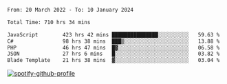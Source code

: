 <!--START_SECTION:waka-->

```txt
From: 20 March 2022 - To: 10 January 2024

Total Time: 710 hrs 34 mins

JavaScript        423 hrs 42 mins ███████████████░░░░░░░░░░   59.63 %
C#                98 hrs 38 mins  ███▒░░░░░░░░░░░░░░░░░░░░░   13.88 %
PHP               46 hrs 47 mins  █▓░░░░░░░░░░░░░░░░░░░░░░░   06.58 %
JSON              27 hrs 6 mins   █░░░░░░░░░░░░░░░░░░░░░░░░   03.82 %
Blade Template    21 hrs 38 mins  ▓░░░░░░░░░░░░░░░░░░░░░░░░   03.04 %
```

<!--END_SECTION:waka-->
[![spotify-github-profile](https://spotify-github-profile.vercel.app/api/view?uid=c00zprrvy9xiloa9qnco3hmng&cover_image=true&theme=novatorem&show_offline=false&background_color=121212&bar_color=53b14f&bar_color_cover=false)](https://spotify-github-profile.vercel.app/api/view?uid=c00zprrvy9xiloa9qnco3hmng&redirect=true)



